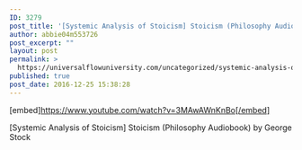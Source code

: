 ```yaml
---
ID: 3279
post_title: '[Systemic Analysis of Stoicism] Stoicism (Philosophy Audiobook)'
author: abbie04m553726
post_excerpt: ""
layout: post
permalink: >
  https://universalflowuniversity.com/uncategorized/systemic-analysis-of-stoicism-stoicism-philosophy-audiobook/
published: true
post_date: 2016-12-25 15:38:28
---
```

[embed]https://www.youtube.com/watch?v=3MAwAWnKnBo[/embed]<br>
<p>[Systemic Analysis of Stoicism] Stoicism (Philosophy Audiobook) by George Stock</p>